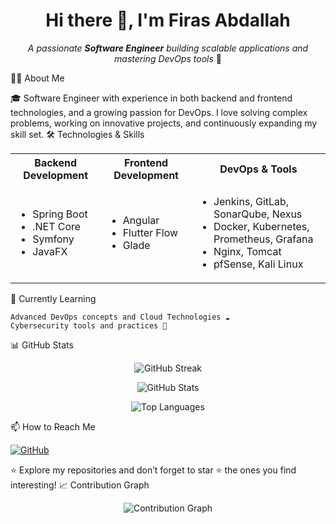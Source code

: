 <h1 align="center">Hi there 👋, I'm Firas Abdallah</h1> <p align="center"> <em>A passionate <strong>Software Engineer</strong> building scalable applications and mastering DevOps tools</em> 🚀 </p>
👨‍💻 About Me

🎓 Software Engineer with experience in both backend and frontend technologies, and a growing passion for DevOps. I love solving complex problems, working on innovative projects, and continuously expanding my skill set.
🛠️ Technologies & Skills
<table> <tr> <th>Backend Development</th> <th>Frontend Development</th> <th>DevOps & Tools</th> </tr> <tr> <td> <ul> <li>Spring Boot</li> <li>.NET Core</li> <li>Symfony</li> <li>JavaFX</li> </ul> </td> <td> <ul> <li>Angular</li> <li>Flutter Flow</li> <li>Glade</li> </ul> </td> <td> <ul> <li>Jenkins, GitLab, SonarQube, Nexus</li> <li>Docker, Kubernetes, Prometheus, Grafana</li> <li>Nginx, Tomcat</li> <li>pfSense, Kali Linux</li> </ul> </td> </tr> </table>
🌱 Currently Learning

    Advanced DevOps concepts and Cloud Technologies ☁️
    Cybersecurity tools and practices 🔐

📊 GitHub Stats
<p align="center"> <img src="https://github-readme-streak-stats.herokuapp.com/?user=FirasAbdallah&theme=radical&hide_border=true" alt="GitHub Streak" /> </p> <p align="center"> <img src="https://github-readme-stats.vercel.app/api?username=FirasAbdallah&show_icons=true&theme=radical&hide_border=true" alt="GitHub Stats" /> </p> <p align="center"> <img src="https://github-readme-stats.vercel.app/api/top-langs/?username=FirasAbdallah&layout=compact&theme=radical&hide_border=true" alt="Top Languages" /> </p>
📫 How to Reach Me
<p align="left"> <a href="https://github.com/FirasAbdallah"> <img src="https://img.shields.io/badge/GitHub-%2312100E.svg?&style=for-the-badge&logo=github&logoColor=white" alt="GitHub"/> </a> </p>

⭐️ Explore my repositories and don’t forget to star ⭐ the ones you find interesting!
📈 Contribution Graph
<p align="center"> <img src="https://github-readme-activity-graph.cyclic.app/graph?username=FirasAbdallah&theme=radical&hide_border=true" alt="Contribution Graph"/> </p>
